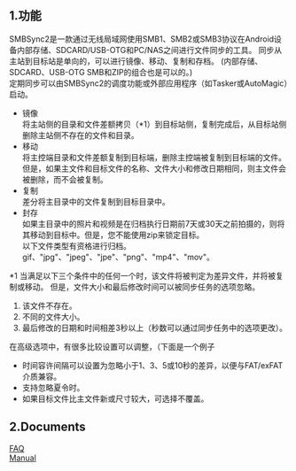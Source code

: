 ## 1.功能  
SMBSync2是一款通过无线局域网使用SMB1、SMB2或SMB3协议在Android设备内部存储、SDCARD/USB-OTG和PC/NAS之间进行文件同步的工具。 同步从主站到目标站是单向的，可以进行镜像、移动、复制和存档。 (内部存储、SDCARD、USB-OTG SMB和ZIP的组合也是可以的。)  
定期同步可以由SMBSync2的调度功能或外部应用程序（如Tasker或AutoMagic）启动。  

- 镜像  
  将主站侧的目录和文件差额拷贝（*1）到目标站侧，复制完成后，从目标站侧删除主站侧不存在的文件和目录。  
- 移动  
  将主控端目录和文件差额复制到目标端，删除主控端被复制到目标端的文件。 但是，如果主文件和目标文件的名称、文件大小和修改日期相同，则主文件会被删除，而不会被复制。  
- 复制  
  差分将主目录中的文件复制到目标目录中。  
- 封存  
  如果主目录中的照片和视频是在归档执行日期前7天或30天之前拍摄的，则将其移动到目标中。但是，您不能使用zip来锁定目标。   
以下文件类型有资格进行归档。   
gif、"jpg"、"jpeg"、"jpe"、"png"、"mp4"、"mov"。  

*1 当满足以下三个条件中的任何一个时，该文件将被判定为差异文件，并将被复制或移动。 但是，文件大小和最后修改时间可以被同步任务的选项忽略。  

1. 该文件不存在。  
2. 不同的文件大小。  
3. 最后修改的日期和时间相差3秒以上（秒数可以通过同步任务中的选项更改）。  

在高级选项中，有很多比较设置可以调整，（下面是一个例子  
- 时间容许间隔可以设置为忽略小于1、3、5或10秒的差异，以便与FAT/exFAT介质兼容。  
- 支持忽略夏令时。  
- 如果目标文件比主文件新或尺寸较大，可选择不覆盖。  

## 2.Documents  
[FAQ](https://sentaroh.github.io/Documents/SMBSync2/SMBSync2_FAQ_EN.htm)  
[Manual](https://sentaroh.github.io/Documents/SMBSync2/SMBSync2_Desc_EN.htm)  
